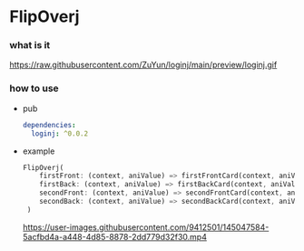 # FlipOverj

### what is it

https://raw.githubusercontent.com/ZuYun/loginj/main/preview/loginj.gif



### how to use
 - pub

   ```yaml
   dependencies:
     loginj: ^0.0.2
   ```

 - example

   ```dart
   FlipOverj(
       firstFront: (context, aniValue) => firstFrontCard(context, aniValue),
       firstBack: (context, aniValue) => firstBackCard(context, aniValue),
       secondFront: (context, aniValue) => secondFrontCard(context, aniValue),
       secondBack: (context, aniValue) => secondBackCard(context, aniValue),
    )
   ```

   

   https://user-images.githubusercontent.com/9412501/145047584-5acfbd4a-a448-4d85-8878-2dd779d32f30.mp4